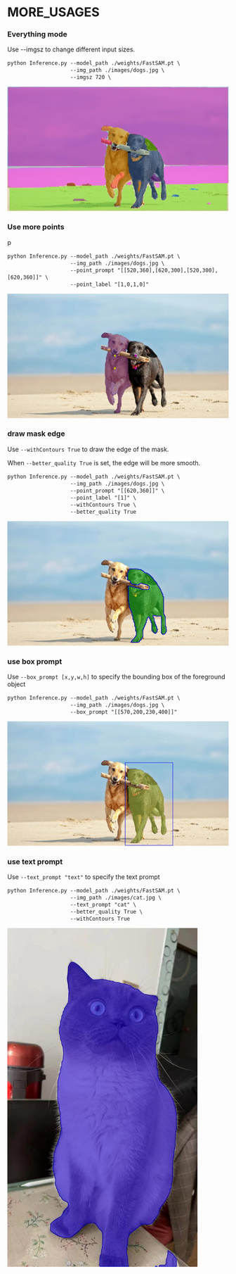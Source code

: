 # MORE_USAGES



### Everything mode
Use --imgsz to change different input sizes.

```shell
python Inference.py --model_path ./weights/FastSAM.pt \
                    --img_path ./images/dogs.jpg \
                    --imgsz 720 \
```
![everything mode](assets/more_usages/everything_mode.png)



### Use more points
p
```shell
python Inference.py --model_path ./weights/FastSAM.pt \
                    --img_path ./images/dogs.jpg \
                    --point_prompt "[[520,360],[620,300],[520,300],[620,360]]" \
                    --point_label "[1,0,1,0]"
```
![points prompt](assets/more_usages/more_points.png)
### draw mask edge
Use `--withContours True` to draw the edge of the mask.

When `--better_quality True` is set, the edge will be more smooth.

```shell
python Inference.py --model_path ./weights/FastSAM.pt \
                    --img_path ./images/dogs.jpg \
                    --point_prompt "[[620,360]]" \
                    --point_label "[1]" \
                    --withContours True \
                    --better_quality True
```

![Draw Edge](assets/more_usages/draw_edge.png)
### use box prompt
Use `--box_prompt [x,y,w,h]` to specify the bounding box of the foreground object
```shell
python Inference.py --model_path ./weights/FastSAM.pt \
                    --img_path ./images/dogs.jpg \
                    --box_prompt "[[570,200,230,400]]"
```
![box prompt](assets/more_usages/box_prompt.png)

### use text prompt
Use `--text_prompt "text"` to specify the text prompt
```shell
python Inference.py --model_path ./weights/FastSAM.pt \
                    --img_path ./images/cat.jpg \
                    --text_prompt "cat" \
                    --better_quality True \
                    --withContours True 
```
![text prompt](assets/more_usages/text_prompt_cat.png)

